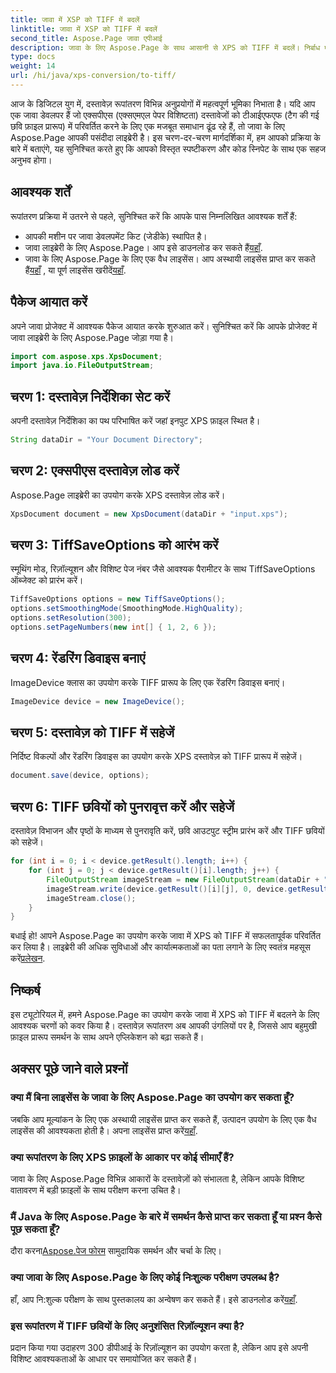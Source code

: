 ```yaml
---
title: जावा में XSP को TIFF में बदलें
linktitle: जावा में XSP को TIFF में बदलें
second_title: Aspose.Page जावा एपीआई
description: जावा के लिए Aspose.Page के साथ आसानी से XPS को TIFF में बदलें। निर्बाध एकीकरण के लिए हमारी चरण-दर-चरण मार्गदर्शिका का पालन करें। अब डाउनलोड करो!
type: docs
weight: 14
url: /hi/java/xps-conversion/to-tiff/
---
```

आज के डिजिटल युग में, दस्तावेज़ रूपांतरण विभिन्न अनुप्रयोगों में महत्वपूर्ण भूमिका निभाता है। यदि आप एक जावा डेवलपर हैं जो एक्सपीएस (एक्सएमएल पेपर विशिष्टता) दस्तावेजों को टीआईएफएफ (टैग की गई छवि फ़ाइल प्रारूप) में परिवर्तित करने के लिए एक मजबूत समाधान ढूंढ रहे हैं, तो जावा के लिए Aspose.Page आपकी पसंदीदा लाइब्रेरी है। इस चरण-दर-चरण मार्गदर्शिका में, हम आपको प्रक्रिया के बारे में बताएंगे, यह सुनिश्चित करते हुए कि आपको विस्तृत स्पष्टीकरण और कोड स्निपेट के साथ एक सहज अनुभव होगा।
## आवश्यक शर्तें
रूपांतरण प्रक्रिया में उतरने से पहले, सुनिश्चित करें कि आपके पास निम्नलिखित आवश्यक शर्तें हैं:
- आपकी मशीन पर जावा डेवलपमेंट किट (जेडीके) स्थापित है।
-  जावा लाइब्रेरी के लिए Aspose.Page। आप इसे डाउनलोड कर सकते हैं[यहाँ](https://releases.aspose.com/page/java/).
-  जावा के लिए Aspose.Page के लिए एक वैध लाइसेंस। आप अस्थायी लाइसेंस प्राप्त कर सकते हैं[यहाँ](https://purchase.aspose.com/temporary-license/) , या पूर्ण लाइसेंस खरीदें[यहाँ](https://purchase.aspose.com/buy).
## पैकेज आयात करें
अपने जावा प्रोजेक्ट में आवश्यक पैकेज आयात करके शुरुआत करें। सुनिश्चित करें कि आपके प्रोजेक्ट में जावा लाइब्रेरी के लिए Aspose.Page जोड़ा गया है।
```java
import com.aspose.xps.XpsDocument;
import java.io.FileOutputStream;
```
## चरण 1: दस्तावेज़ निर्देशिका सेट करें
अपनी दस्तावेज़ निर्देशिका का पथ परिभाषित करें जहां इनपुट XPS फ़ाइल स्थित है।
```java
String dataDir = "Your Document Directory";
```
## चरण 2: एक्सपीएस दस्तावेज़ लोड करें
Aspose.Page लाइब्रेरी का उपयोग करके XPS दस्तावेज़ लोड करें।
```java
XpsDocument document = new XpsDocument(dataDir + "input.xps");
```
## चरण 3: TiffSaveOptions को आरंभ करें
स्मूथिंग मोड, रिज़ॉल्यूशन और विशिष्ट पेज नंबर जैसे आवश्यक पैरामीटर के साथ TiffSaveOptions ऑब्जेक्ट को प्रारंभ करें।
```java
TiffSaveOptions options = new TiffSaveOptions();
options.setSmoothingMode(SmoothingMode.HighQuality);
options.setResolution(300);
options.setPageNumbers(new int[] { 1, 2, 6 });
```
## चरण 4: रेंडरिंग डिवाइस बनाएं
ImageDevice क्लास का उपयोग करके TIFF प्रारूप के लिए एक रेंडरिंग डिवाइस बनाएं।
```java
ImageDevice device = new ImageDevice();
```
## चरण 5: दस्तावेज़ को TIFF में सहेजें
निर्दिष्ट विकल्पों और रेंडरिंग डिवाइस का उपयोग करके XPS दस्तावेज़ को TIFF प्रारूप में सहेजें।
```java
document.save(device, options);
```
## चरण 6: TIFF छवियों को पुनरावृत्त करें और सहेजें
दस्तावेज़ विभाजन और पृष्ठों के माध्यम से पुनरावृति करें, छवि आउटपुट स्ट्रीम प्रारंभ करें और TIFF छवियों को सहेजें।
```java
for (int i = 0; i < device.getResult().length; i++) {
    for (int j = 0; j < device.getResult()[i].length; j++) {
        FileOutputStream imageStream = new FileOutputStream(dataDir + "XPStoTIFF" + "_" + (i + 1) + "_" + (j + 1) + ".tif");
        imageStream.write(device.getResult()[i][j], 0, device.getResult()[i][j].length);
        imageStream.close();
    }
}
```
 बधाई हो! आपने Aspose.Page का उपयोग करके जावा में XPS को TIFF में सफलतापूर्वक परिवर्तित कर लिया है। लाइब्रेरी की अधिक सुविधाओं और कार्यात्मकताओं का पता लगाने के लिए स्वतंत्र महसूस करें[प्रलेखन](https://reference.aspose.com/page/java/).
## निष्कर्ष
इस ट्यूटोरियल में, हमने Aspose.Page का उपयोग करके जावा में XPS को TIFF में बदलने के लिए आवश्यक चरणों को कवर किया है। दस्तावेज़ रूपांतरण अब आपकी उंगलियों पर है, जिससे आप बहुमुखी फ़ाइल प्रारूप समर्थन के साथ अपने एप्लिकेशन को बढ़ा सकते हैं।
## अक्सर पूछे जाने वाले प्रश्नों
### क्या मैं बिना लाइसेंस के जावा के लिए Aspose.Page का उपयोग कर सकता हूँ?
 जबकि आप मूल्यांकन के लिए एक अस्थायी लाइसेंस प्राप्त कर सकते हैं, उत्पादन उपयोग के लिए एक वैध लाइसेंस की आवश्यकता होती है। अपना लाइसेंस प्राप्त करें[यहाँ](https://purchase.aspose.com/buy).
### क्या रूपांतरण के लिए XPS फ़ाइलों के आकार पर कोई सीमाएँ हैं?
जावा के लिए Aspose.Page विभिन्न आकारों के दस्तावेज़ों को संभालता है, लेकिन आपके विशिष्ट वातावरण में बड़ी फ़ाइलों के साथ परीक्षण करना उचित है।
### मैं Java के लिए Aspose.Page के बारे में समर्थन कैसे प्राप्त कर सकता हूँ या प्रश्न कैसे पूछ सकता हूँ?
 दौरा करना[Aspose.पेज फोरम](https://forum.aspose.com/c/page/39) सामुदायिक समर्थन और चर्चा के लिए।
### क्या जावा के लिए Aspose.Page के लिए कोई निःशुल्क परीक्षण उपलब्ध है?
 हाँ, आप नि:शुल्क परीक्षण के साथ पुस्तकालय का अन्वेषण कर सकते हैं। इसे डाउनलोड करें[यहाँ](https://releases.aspose.com/).
### इस रूपांतरण में TIFF छवियों के लिए अनुशंसित रिज़ॉल्यूशन क्या है?
प्रदान किया गया उदाहरण 300 डीपीआई के रिज़ॉल्यूशन का उपयोग करता है, लेकिन आप इसे अपनी विशिष्ट आवश्यकताओं के आधार पर समायोजित कर सकते हैं।